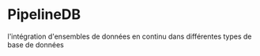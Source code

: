 # PipelineDB
l'intégration d'ensembles de données en continu dans différentes types de base de données
